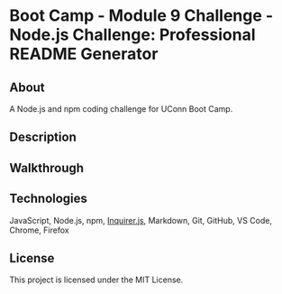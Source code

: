 # Boot Camp - Module 9 Challenge - Node.js Challenge: Professional README Generator

## About

A Node.js and npm coding challenge for UConn Boot Camp.

## Description

## Walkthrough

## Technologies

JavaScript, Node.js, npm, [Inquirer.js](https://www.npmjs.com/package/inquirer/v/8.2.4#methods), Markdown, Git, GitHub, VS Code, Chrome, Firefox

## License

This project is licensed under the MIT License.
